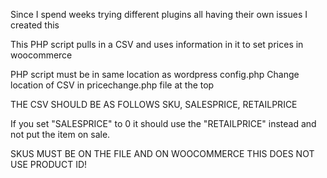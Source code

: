 Since I spend weeks trying different plugins all having their own issues I created this

This PHP script pulls in a CSV and uses information in it to set prices in woocommerce 

PHP script must be in same location as wordpress config.php
Change location of CSV in pricechange.php file at the top



THE CSV SHOULD BE AS FOLLOWS
SKU, SALESPRICE, RETAILPRICE


If you set "SALESPRICE" to 0 it should use the "RETAILPRICE" instead and not put the item on sale. 

SKUS MUST BE ON THE FILE AND ON WOOCOMMERCE THIS DOES NOT USE PRODUCT ID!
